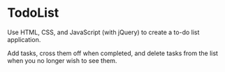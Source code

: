 # TodoList

Use HTML, CSS, and JavaScript (with jQuery) to create a to-do list application.

Add tasks, cross them off when completed, and delete tasks from the list when you no longer wish to see them.